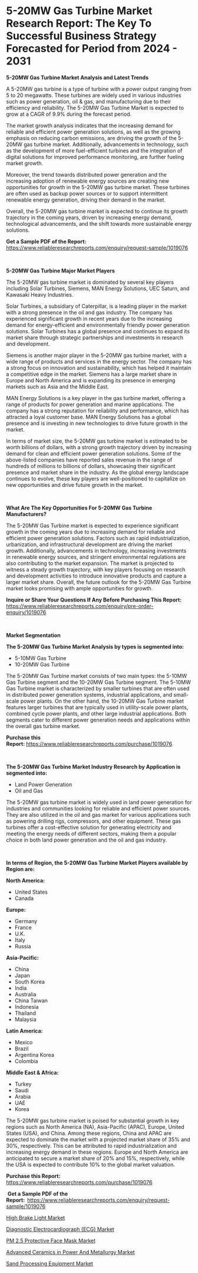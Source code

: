 <p><h1>5-20MW Gas Turbine Market Research Report: The Key To Successful Business Strategy Forecasted for Period from 2024 - 2031</h1></p><p><strong>5-20MW Gas Turbine Market Analysis and Latest Trends</strong></p>
<p><p>A 5-20MW gas turbine is a type of turbine with a power output ranging from 5 to 20 megawatts. These turbines are widely used in various industries such as power generation, oil & gas, and manufacturing due to their efficiency and reliability. The 5-20MW Gas Turbine Market is expected to grow at a CAGR of 9.9% during the forecast period.</p><p>The market growth analysis indicates that the increasing demand for reliable and efficient power generation solutions, as well as the growing emphasis on reducing carbon emissions, are driving the growth of the 5-20MW gas turbine market. Additionally, advancements in technology, such as the development of more fuel-efficient turbines and the integration of digital solutions for improved performance monitoring, are further fueling market growth.</p><p>Moreover, the trend towards distributed power generation and the increasing adoption of renewable energy sources are creating new opportunities for growth in the 5-20MW gas turbine market. These turbines are often used as backup power sources or to support intermittent renewable energy generation, driving their demand in the market.</p><p>Overall, the 5-20MW gas turbine market is expected to continue its growth trajectory in the coming years, driven by increasing energy demand, technological advancements, and the shift towards more sustainable energy solutions.</p></p>
<p><strong>Get a Sample PDF of the Report:&nbsp;</strong> <a href="https://www.reliableresearchreports.com/enquiry/request-sample/1019076">https://www.reliableresearchreports.com/enquiry/request-sample/1019076</a></p>
<p>&nbsp;</p>
<p><strong>5-20MW Gas Turbine Major Market Players</strong></p>
<p><p>The 5-20MW gas turbine market is dominated by several key players including Solar Turbines, Siemens, MAN Energy Solutions, UEC Saturn, and Kawasaki Heavy Industries. </p><p>Solar Turbines, a subsidiary of Caterpillar, is a leading player in the market with a strong presence in the oil and gas industry. The company has experienced significant growth in recent years due to the increasing demand for energy-efficient and environmentally friendly power generation solutions. Solar Turbines has a global presence and continues to expand its market share through strategic partnerships and investments in research and development.</p><p>Siemens is another major player in the 5-20MW gas turbine market, with a wide range of products and services in the energy sector. The company has a strong focus on innovation and sustainability, which has helped it maintain a competitive edge in the market. Siemens has a large market share in Europe and North America and is expanding its presence in emerging markets such as Asia and the Middle East.</p><p>MAN Energy Solutions is a key player in the gas turbine market, offering a range of products for power generation and marine applications. The company has a strong reputation for reliability and performance, which has attracted a loyal customer base. MAN Energy Solutions has a global presence and is investing in new technologies to drive future growth in the market.</p><p>In terms of market size, the 5-20MW gas turbine market is estimated to be worth billions of dollars, with a strong growth trajectory driven by increasing demand for clean and efficient power generation solutions. Some of the above-listed companies have reported sales revenue in the range of hundreds of millions to billions of dollars, showcasing their significant presence and market share in the industry. As the global energy landscape continues to evolve, these key players are well-positioned to capitalize on new opportunities and drive future growth in the market.</p></p>
<p>&nbsp;</p>
<p><strong>What Are The Key Opportunities For 5-20MW Gas Turbine Manufacturers?</strong></p>
<p><p>The 5-20MW Gas Turbine market is expected to experience significant growth in the coming years due to increasing demand for reliable and efficient power generation solutions. Factors such as rapid industrialization, urbanization, and infrastructural development are driving the market growth. Additionally, advancements in technology, increasing investments in renewable energy sources, and stringent environmental regulations are also contributing to the market expansion. The market is projected to witness a steady growth trajectory, with key players focusing on research and development activities to introduce innovative products and capture a larger market share. Overall, the future outlook for the 5-20MW Gas Turbine market looks promising with ample opportunities for growth.</p></p>
<p><strong>Inquire or Share Your Questions If Any Before Purchasing This Report:</strong> <a href="https://www.reliableresearchreports.com/enquiry/pre-order-enquiry/1019076">https://www.reliableresearchreports.com/enquiry/pre-order-enquiry/1019076</a></p>
<p>&nbsp;</p>
<p><strong>Market Segmentation</strong></p>
<p><strong>The 5-20MW Gas Turbine Market Analysis by types is segmented into:</strong></p>
<p><ul><li>5-10MW Gas Turbine</li><li>10-20MW Gas Turbine</li></ul></p>
<p><p>The 5-20MW Gas Turbine market consists of two main types: the 5-10MW Gas Turbine segment and the 10-20MW Gas Turbine segment. The 5-10MW Gas Turbine market is characterized by smaller turbines that are often used in distributed power generation systems, industrial applications, and small-scale power plants. On the other hand, the 10-20MW Gas Turbine market features larger turbines that are typically used in utility-scale power plants, combined cycle power plants, and other large industrial applications. Both segments cater to different power generation needs and applications within the overall gas turbine market.</p></p>
<p><strong>Purchase this Report:&nbsp;</strong><a href="https://www.reliableresearchreports.com/purchase/1019076">https://www.reliableresearchreports.com/purchase/1019076</a></p>
<p>&nbsp;</p>
<p><strong>The 5-20MW Gas Turbine Market Industry Research by Application is segmented into:</strong></p>
<p><ul><li>Land Power Generation</li><li>Oil and Gas</li></ul></p>
<p><p>The 5-20MW gas turbine market is widely used in land power generation for industries and communities looking for reliable and efficient power sources. They are also utilized in the oil and gas market for various applications such as powering drilling rigs, compressors, and other equipment. These gas turbines offer a cost-effective solution for generating electricity and meeting the energy needs of different sectors, making them a popular choice in both land power generation and the oil and gas industry.</p></p>
<p>&nbsp;</p>
<p><strong>In terms of Region, the 5-20MW Gas Turbine Market Players available by Region are:</strong></p>
<p>
    <p> <strong> North America: </strong>
        <ul>
            <li>United States</li>
            <li>Canada</li>
        </ul>
        </p> 
    <p> <strong> Europe: </strong>
        <ul>
            <li>Germany</li>
            <li>France</li>
            <li>U.K.</li>
            <li>Italy</li>
            <li>Russia</li>
        </ul>
        </p> 
    <p> <strong> Asia-Pacific: </strong>
        <ul>
            <li>China</li>
            <li>Japan</li>
            <li>South Korea</li>
            <li>India</li>
            <li>Australia</li>
            <li>China Taiwan</li>
            <li>Indonesia</li>
            <li>Thailand</li>
            <li>Malaysia</li>
        </ul>
        </p> 
    <p> <strong> Latin America: </strong>
        <ul>
            <li>Mexico</li>
            <li>Brazil</li>
            <li>Argentina Korea</li>
            <li>Colombia</li>
        </ul>
        </p> 
    <p> <strong> Middle East & Africa: </strong>
        <ul>
            <li>Turkey</li>
            <li>Saudi</li>
            <li>Arabia</li>
            <li>UAE</li>
            <li>Korea</li>
        </ul>
    </p>
    </p>
<p><p>The 5-20MW gas turbine market is poised for substantial growth in key regions such as North America (NA), Asia-Pacific (APAC), Europe, United States (USA), and China. Among these regions, China and APAC are expected to dominate the market with a projected market share of 35% and 30%, respectively. This can be attributed to rapid industrialization and increasing energy demand in these regions. Europe and North America are anticipated to secure a market share of 20% and 15%, respectively, while the USA is expected to contribute 10% to the global market valuation.</p></p>
<p><strong>Purchase this Report: </strong><a href="https://www.reliableresearchreports.com/purchase/1019076">https://www.reliableresearchreports.com/purchase/1019076</a></p>
<p>&nbsp;<strong>Get a Sample PDF of the Report:&nbsp;&nbsp;</strong><a href="https://www.reliableresearchreports.com/enquiry/request-sample/1019076">https://www.reliableresearchreports.com/enquiry/request-sample/1019076</a></p>
<p><strong></strong></p>
<p><p><a href="https://medium.com/@itzelheller546/high-brake-light-market-exploring-market-share-market-trends-and-future-growth-9b5c647c2e23">High Brake Light Market</a></p><p><a href="https://github.com/RickHolmes3/Market-Research-Report-List-3/blob/main/diagnostic-electrocardiograph-ecg-market.md">Diagnostic Electrocardiograph (ECG) Market</a></p><p><a href="https://issuu.com/reportprime-2/docs/pm-25-protective-face-mask-market-size-2030.pptx">PM 2.5 Protective Face Mask Market</a></p><p><a href="https://issuu.com/reportprime-2/docs/advanced-ceramics-in-power-and-metallurgy-market-s">Advanced Ceramics in Power And Metallurgy Market</a></p><p><a href="https://medium.com/@itzelheller546/sand-processing-equipment-market-exploring-market-share-market-trends-and-future-growth-a9105b73794a">Sand Processing Equipment Market</a></p></p>